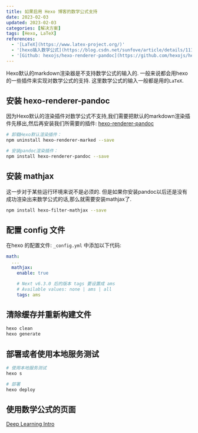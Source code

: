 ```yaml
---
title: 如果启用 Hexo 博客的数学公式支持
date: 2023-02-03
updated: 2023-02-03
categories: [解决方案]
tags: [Hexo, LaTeX]
references:
  - '[LaTeX](https://www.latex-project.org/)'
  - '[hexo插入数学公式](https://blog.csdn.net/sunfove/article/details/111106363)'  
  - '[Github: hexojs/hexo-renderer-pandoc](https://github.com/hexojs/hexo-renderer-pandoc)'
---
```


Hexo默认的markdown渲染器是不支持数学公式的输入的. 一般来说都会用hexo的一些插件来实现对数学公式的支持. 这里数学公式的输入一般都是用的`LaTeX`.

<!--more-->

## 安装 hexo-renderer-pandoc
因为Hexo默认的渲染插件对数学公式不支持,我们需要把默认的markdown渲染插件先移出,然后再安装我们所需要的插件: [hexo-renderer-pandoc](https://github.com/hexojs/hexo-renderer-pandoc)

```bash
# 卸载Hexo默认渲染插件：
npm uninstall hexo-renderer-marked --save

# 安装pandoc渲染插件：
npm install hexo-renderer-pandoc --save
```

## 安装 mathjax 
这一步对于某些运行环境来说不是必须的. 但是如果你安装pandoc以后还是没有成功渲染出来数学公式的话,那么就需要安装mathjax了.

```bash
npm install hexo-filter-mathjax --save
```
## 配置 config 文件
在hexo 的配置文件: `_config.yml` 中添加以下代码:
```yaml
math:
  ...
  mathjax:
    enable: true

    # Next v6.3.0 后的版本 tags 要设置成 ams
    # Available values: none | ams | all
    tags: ams
```

## 清除缓存并重新构建文件
```bash
hexo clean
hexo generate
```

## 部署或者使用本地服务测试

```bash
# 使用本地服务测试
hexo s

# 部署
hexo deploy
```

## 使用数学公式的页面

[Deep Learning Intro](https://zhenxiang-shawn.github.io/wiki/deep_learning/index.html#start)
